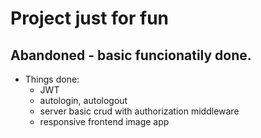 # Project just for fun
## Abandoned - basic funcionatily done.
* Things done:
  * JWT
  * autologin, autologout
  * server basic crud with authorization middleware
  * responsive frontend image app
